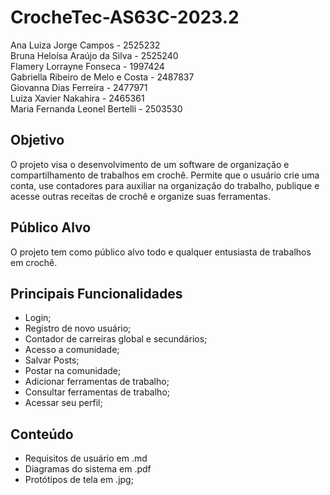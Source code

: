 # CrocheTec-AS63C-2023.2
Ana Luiza Jorge Campos - 2525232 <br>
Bruna Heloísa Araújo da Silva - 2525240 <br>
Flamery Lorrayne Fonseca - 1997424 <br>
Gabriella Ribeiro de Melo e Costa - 2487837 <br>
Giovanna Dias Ferreira - 2477971 <br>
Luiza Xavier Nakahira - 2465361 <br>
Maria Fernanda Leonel Bertelli - 2503530 <br>
## Objetivo
O projeto visa o desenvolvimento de um software de organização e compartilhamento de trabalhos em crochê. Permite que o usuário crie uma conta, use contadores para auxiliar na organização do trabalho, publique e acesse outras receitas de crochê e organize suas ferramentas.
## Público Alvo
O projeto tem como público alvo todo e qualquer entusiasta de trabalhos em crochê.
## Principais Funcionalidades
<ul>
  <li>Login;</li>
  <li>Registro de novo usuário;</li>
  <li>Contador de carreiras global e secundários;</li>
  <li>Acesso a comunidade;</li>
  <li>Salvar Posts;</li>
  <li>Postar na comunidade;</li>
  <li>Adicionar ferramentas de trabalho;</li>
  <li>Consultar ferramentas de trabalho;</li>
  <li>Acessar seu perfil;</li>
</ul>

## Conteúdo
<ul>
  <li>Requisitos de usuário em .md</li>
  <li>Diagramas do sistema em .pdf</li>
  <li>Protótipos de tela em .jpg;</li>
</ul>
